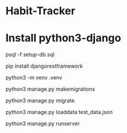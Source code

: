 # Habit-Tracker

# Install python3-django

psql -f setup-db.sql

pip install djangorestframework

python3 -m venv .venv

python3 manage.py makemigrations

python3 manage.py migrate

python3 manage.py loaddata test_data.json

python3 manage.py runserver


